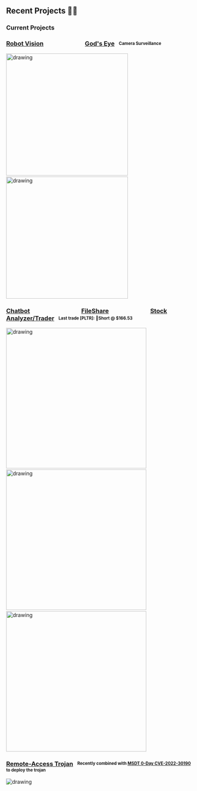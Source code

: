 
## Recent Projects 👨‍💻

### Current Projects

### [Robot Vision](https://github.com/LissanKoirala/Robot-Vision)&nbsp;&nbsp;&nbsp;&nbsp;&nbsp;&nbsp;&nbsp;&nbsp;&nbsp;&nbsp;&nbsp;&nbsp;&nbsp;&nbsp;&nbsp;&nbsp;&nbsp;&nbsp;&nbsp;&nbsp;&nbsp;&nbsp;&nbsp;&nbsp;&nbsp;&nbsp;&nbsp;&nbsp;&nbsp;[God's Eye](https://github.com/LissanKoirala/Gods-Eye)&nbsp;&nbsp;&nbsp;<sup><sub>Camera Surveillance</sub></sub>

<img src="https://user-images.githubusercontent.com/58141138/170552999-43cef768-daed-409f-b6eb-d9cc1a2fb5a2.gif" alt="drawing" height="330"/>&nbsp;&nbsp;&nbsp;&nbsp;&nbsp;&nbsp;&nbsp;&nbsp;&nbsp;&nbsp;&nbsp;&nbsp;&nbsp;&nbsp;&nbsp;<img src="https://github.com/LissanKoirala/Gods-Eye/blob/main/godseye-demo.gif?raw=true" alt="drawing" height="330"/>


### [Chatbot](https://lissankoirala.ml/chatbot)&nbsp;&nbsp;&nbsp;&nbsp;&nbsp;&nbsp;&nbsp;&nbsp;&nbsp;&nbsp;&nbsp;&nbsp;&nbsp;&nbsp;&nbsp;&nbsp;&nbsp;&nbsp;&nbsp;&nbsp;&nbsp;&nbsp;&nbsp;&nbsp;&nbsp;&nbsp;&nbsp;&nbsp;&nbsp;&nbsp;&nbsp;&nbsp;&nbsp;&nbsp;&nbsp;&nbsp;[FileShare](https://fileshare.lissankoirala.ml)&nbsp;&nbsp;&nbsp;&nbsp;&nbsp;&nbsp;&nbsp;&nbsp;&nbsp;&nbsp;&nbsp;&nbsp;&nbsp;&nbsp;&nbsp;&nbsp;&nbsp;&nbsp;&nbsp;&nbsp;&nbsp;&nbsp;&nbsp;&nbsp;&nbsp;&nbsp;&nbsp;&nbsp;&nbsp;[Stock Analyzer/Trader](https://github.com/LissanKoirala/School/tree/main/IA/)&nbsp;&nbsp;&nbsp;<sub><sup>Last trade [PLTR]: 🔻Short @ $166.53</sup></sub>


<img src="https://user-images.githubusercontent.com/58141138/171152324-d72c1b2b-e604-4045-b131-52c528386fd3.gif" alt="drawing" height="380"/>&nbsp;&nbsp;&nbsp;&nbsp;&nbsp;&nbsp;&nbsp;&nbsp;<img src="https://user-images.githubusercontent.com/58141138/171152348-bc98d377-f97d-4009-b4a2-4e56deb86f26.gif" alt="drawing" height="380"/>&nbsp;&nbsp;&nbsp;&nbsp;&nbsp;&nbsp;&nbsp;&nbsp;<img src="https://user-images.githubusercontent.com/58141138/171060731-0106af86-9f7c-41a2-8d40-e643bbfb9a8e.gif" alt="drawing" height="380"/>



### [Remote-Access Trojan](https://lissankoirala.ml/projects/remote-access)&nbsp;&nbsp;&nbsp;<sup><sub>Recently combined with [MSDT 0-Day CVE-2022-30190](https://github.com/LissanKoirala/msdt-follina) to deploy the trojan</sub></sub>
<img src="https://github.com/LissanKoirala/LissanKoirala/blob/main/trojan-globe.gif" alt="drawing" with="100"/>


